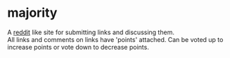 # majority
A <a href="https://www.reddit.com/">reddit</a> like site for submitting links and discussing them.
<br>
All links and comments on links have 'points' attached. Can be voted up to increase points or vote down to decrease points.
